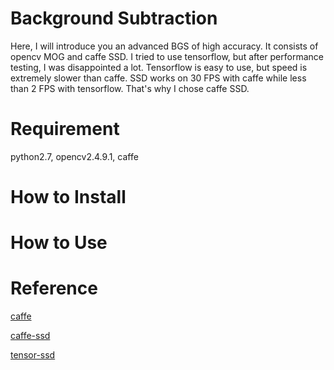 # Background Subtraction
Here, I will introduce you an advanced BGS of high accuracy. It consists of opencv MOG and caffe SSD. I tried to use tensorflow, but after performance testing, I was disappointed a lot. Tensorflow is easy to use, but speed is extremely slower than caffe. SSD works on 30 FPS with caffe while less than 2 FPS with tensorflow.
That's why I chose caffe SSD.

# Requirement
python2.7, opencv2.4.9.1, caffe
# How to Install

# How to Use

# Reference
  [caffe](http://caffe.berkeleyvision.org/install_apt.html)
  
  [caffe-ssd](https://github.com/weiliu89/caffe/tree/ssd)
  
  [tensor-ssd](https://github.com/balancap/SSD-Tensorflow)
